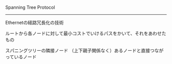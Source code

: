 Spanning Tree Protocol

---

Ethernetの経路冗長化の技術

ルートから各ノードに対して最小コストでいけるパスをかいて、それをあわせたもの

スパニングツリーの隣接ノード
	（上下親子関係なく）あるノードと直接つながっているノード